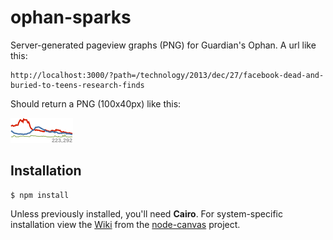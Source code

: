 ophan-sparks
============

Server-generated pageview graphs (PNG) for Guardian's Ophan. A url like this:
```
http://localhost:3000/?path=/technology/2013/dec/27/facebook-dead-and-buried-to-teens-research-finds
```
Should return a PNG (100x40px) like this:

![example](./example.png)

## Installation

    $ npm install

Unless previously installed, you'll need __Cairo__. For system-specific installation view the [Wiki](https://github.com/LearnBoost/node-canvas/wiki/_pages) from the [node-canvas](https://github.com/LearnBoost/node-canvas) project.
